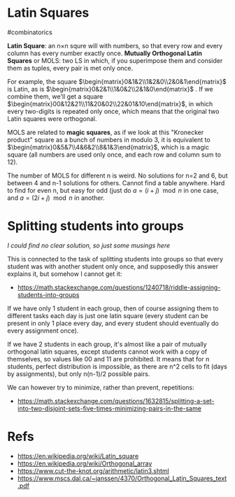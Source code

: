 # Latin Squares

#combinatorics

**Latin Square**: an n×n squre will with numbers, so that every row and every column has every number exactly once. 
**Mutually Orthogonal Latin Squares** or MOLS: two LS in which, if you superimpose them and consider them as tuples, every pair is met only once.

For example, the square $\begin{matrix}0&1&2\\1&2&0\\2&0&1\end{matrix}$  is Latin, as is $\begin{matrix}0&2&1\\1&0&2\\2&1&0\end{matrix}$ . If we combine them, we'll get a square $\begin{matrix}00&12&21\\11&20&02\\22&01&10\end{matrix}$, in which every two-digits is repeated only once, which means that the original two Latin squares were orthogonal. 

MOLS are related to **magic squares**, as if we look at this "Kronecker product" square as a bunch of numbers in modulo 3, it is equivalent to $\begin{matrix}0&5&7\\4&6&2\\8&1&3\end{matrix}$, which is a magic square (all numbers are used only once, and each row and column sum to 12).

The number of MOLS for different n is weird. No solutions for n=2 and 6, but between 4 and n-1 solutions for others. Cannot find a table anywhere. Hard to find for even n, but easy for odd (just do $a = (i+j) \mod n$ in one case, and $a=(2i+j) \mod n$ in another.

# Splitting students into groups

_I could find no clear solution, so just some musings here_

This is connected to the task of splitting students into groups so that every student was with another student only once, and supposedly this answer explains it, but somehow I cannot get it:
* https://math.stackexchange.com/questions/1240718/riddle-assigning-students-into-groups

If we have only 1 student in each group, then of course assigning them to different tasks each day is just one latin square (every student can be present in only 1 place every day, and every student should eventually do every assignment once).

If we have 2 students in each group, it's almost like a pair of mutually orthogonal latin squares, except students cannot work with a copy of themselves, so values like 00 and 11 are prohibited. It means that for n students, perfect distribution is impossible, as there are n^2 cells to fit (days by assignments), but only n(n-1)/2 possible pairs.

We can however try to minimize, rather than prevent, repetitions:
* https://math.stackexchange.com/questions/1632815/splitting-a-set-into-two-disjoint-sets-five-times-minimizing-pairs-in-the-same

# Refs
* https://en.wikipedia.org/wiki/Latin_square
* https://en.wikipedia.org/wiki/Orthogonal_array
* https://www.cut-the-knot.org/arithmetic/latin3.shtml
* https://www.mscs.dal.ca/~janssen/4370/Orthogonal_Latin_Squares_text.pdf

